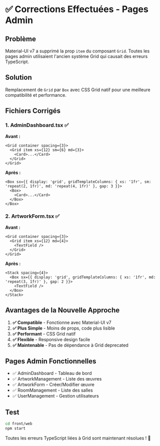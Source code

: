 # ✅ Corrections Effectuées - Pages Admin

## Problème
Material-UI v7 a supprimé la prop `item` du composant `Grid`. Toutes les pages admin utilisaient l'ancien système Grid qui causait des erreurs TypeScript.

## Solution
Remplacement de `Grid` par `Box` avec CSS Grid natif pour une meilleure compatibilité et performance.

## Fichiers Corrigés

### 1. AdminDashboard.tsx ✅
**Avant :**
```tsx
<Grid container spacing={3}>
  <Grid item xs={12} sm={6} md={3}>
    <Card>...</Card>
  </Grid>
</Grid>
```

**Après :**
```tsx
<Box sx={{ display: 'grid', gridTemplateColumns: { xs: '1fr', sm: 'repeat(2, 1fr)', md: 'repeat(4, 1fr)' }, gap: 3 }}>
  <Box>
    <Card>...</Card>
  </Box>
</Box>
```

### 2. ArtworkForm.tsx ✅
**Avant :**
```tsx
<Grid container spacing={3}>
  <Grid item xs={12} md={4}>
    <TextField />
  </Grid>
</Grid>
```

**Après :**
```tsx
<Stack spacing={4}>
  <Box sx={{ display: 'grid', gridTemplateColumns: { xs: '1fr', md: 'repeat(3, 1fr)' }, gap: 2 }}>
    <TextField />
  </Box>
</Stack>
```

## Avantages de la Nouvelle Approche

1. **✅ Compatible** - Fonctionne avec Material-UI v7
2. **✅ Plus Simple** - Moins de props, code plus lisible
3. **✅ Performant** - CSS Grid natif
4. **✅ Flexible** - Responsive design facile
5. **✅ Maintenable** - Pas de dépendance à Grid deprecated

## Pages Admin Fonctionnelles

- ✅ AdminDashboard - Tableau de bord
- ✅ ArtworkManagement - Liste des œuvres
- ✅ ArtworkForm - Créer/Modifier œuvre
- ✅ RoomManagement - Liste des salles
- ✅ UserManagement - Gestion utilisateurs

## Test
```bash
cd front/web
npm start
```

Toutes les erreurs TypeScript liées à Grid sont maintenant résolues ! 🎉
